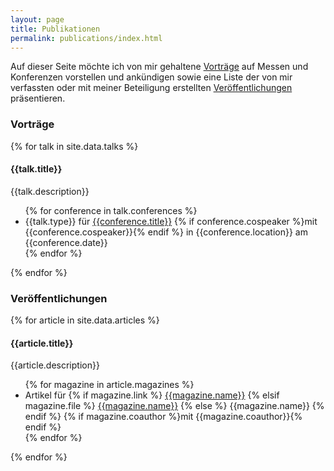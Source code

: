 ```yaml
---
layout: page
title: Publikationen
permalink: publications/index.html
---
```


Auf dieser Seite möchte ich von mir gehaltene [Vorträge](#vortraege) auf Messen und Konferenzen vorstellen und ankündigen sowie eine Liste der von mir verfassten oder mit meiner Beteiligung erstellten [Veröffentlichungen](#veroeffentlichungen) präsentieren.

<h3 id="vortraege">Vorträge</h3>

{% for talk in site.data.talks %}
<h4>{{talk.title}}</h4>
<p>{{talk.description}}</p>
<ul>
	{% for conference in talk.conferences %}
		<li>{{talk.type}} für <a href="{{conference.link}}">{{conference.title}}</a>
		{% if conference.cospeaker %}mit {{conference.cospeaker}}{% endif %}
		in {{conference.location}} am {{conference.date}}</li>
	{% endfor %}
</ul>
{% endfor %}

<h3 id="veroeffentlichungen">Veröffentlichungen</h3>

{% for article in site.data.articles %}
<h4>{{article.title}}</h4>
<p>{{article.description}}</p>
<ul>
	{% for magazine in article.magazines %}
		<li>Artikel für
			{% if magazine.link %}
				<a href="{{magazine.link}}">{{magazine.name}}</a>
			{% elsif magazine.file %}
				<a href="/files/publications/{{magazine.file}}">{{magazine.name}}</a>
			{% else %}
				{{magazine.name}}
			{% endif %}
			{% if magazine.coauthor %}mit {{magazine.coauthor}}{% endif %}</li>
	{% endfor %}
</ul>
{% endfor %}
